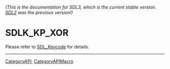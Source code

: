 ###### (This is the documentation for SDL3, which is the current stable version. [SDL2](https://wiki.libsdl.org/SDL2/) was the previous version!)
# SDLK_KP_XOR

Please refer to [SDL_Keycode](SDL_Keycode) for details.

----
[CategoryAPI](CategoryAPI), [CategoryAPIMacro](CategoryAPIMacro)

